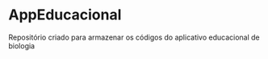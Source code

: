 # AppEducacional
Repositório criado para armazenar os códigos do aplicativo educacional de biologia
